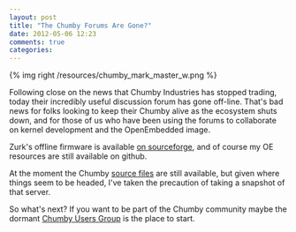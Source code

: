 ```yaml
---
layout: post
title: "The Chumby Forums Are Gone?"
date: 2012-05-06 12:23
comments: true
categories: 
---
```


{% img right /resources/chumby_mark_master_w.png %} 

Following close on the news that Chumby Industries has stopped trading,
today their incredibly useful discussion forum has gone off-line.  That's 
bad news for folks looking to keep their Chumby alive
as the ecosystem shuts down, and for those of us who have
been using the forums to collaborate on kernel development and the OpenEmbedded image. 

Zurk's offline firmware is available [on sourceforge](http://sourceforge.net/projects/zurk/files/), and of course my OE resources are still available on github.

At the moment the Chumby [source files](http://files.chumby.com/source) are still available, but given where things seem to be headed, I've taken the precaution of taking a snapshot of that server.

So what's next?  If you want to be part of the Chumby community maybe the dormant [Chumby Users Group](https://groups.google.com/forum/?fromgroups#!forum/chumby-user-group) is the place to start.
